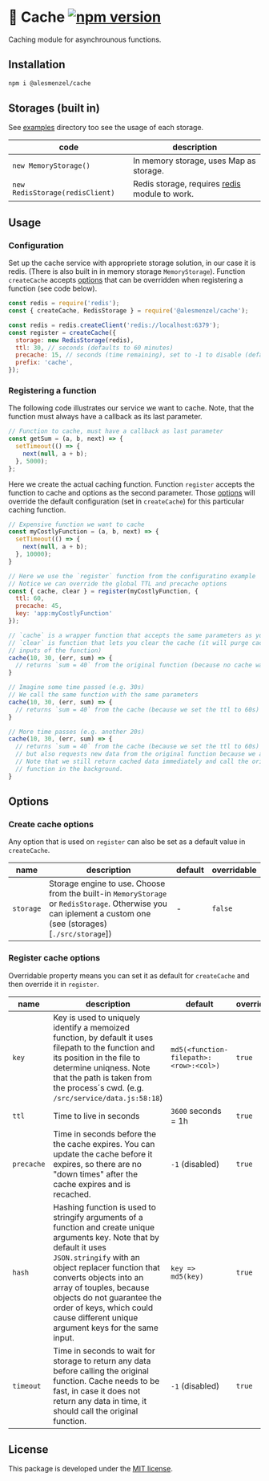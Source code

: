 # 🎲 Cache [![npm version](https://badge.fury.io/js/%40alesmenzel%2Fcache.svg)](https://badge.fury.io/js/%40alesmenzel%2Fcache)

Caching module for asynchrounous functions.

## Installation

```bash
npm i @alesmenzel/cache
```

## Storages (built in)

See [examples](./example) directory too see the usage of each storage.

| code                            | description                                                                          |
| ------------------------------- | ------------------------------------------------------------------------------------ |
| `new MemoryStorage()`           | In memory storage, uses Map as storage.                                              |
| `new RedisStorage(redisClient)` | Redis storage, requires [redis](https://www.npmjs.com/package/redis) module to work. |

## Usage

### Configuration

Set up the cache service with appropriete storage solution, in our case it is redis. (There is also built in in memory storage `MemoryStorage`). Function `createCache` accepts [options](#options) that can be overridden when registering a function (see code below).

```js
const redis = require('redis');
const { createCache, RedisStorage } = require('@alesmenzel/cache');

const redis = redis.createClient('redis://localhost:6379');
const register = createCache({
  storage: new RedisStorage(redis),
  ttl: 30, // seconds (defaults to 60 minutes)
  precache: 15, // seconds (time remaining), set to -1 to disable (defaults to -1)
  prefix: 'cache',
});
```

### Registering a function

The following code illustrates our service we want to cache. Note, that the function must
always have a callback as its last parameter.

```js
// Function to cache, must have a callback as last parameter
const getSum = (a, b, next) => {
  setTimeout(() => {
    next(null, a + b);
  }, 5000);
};
```

Here we create the actual caching function. Function `register` accepts the function to cache and options as the second parameter. Those [options](#options) will override the default configuration (set in `createCache`) for this particular caching function.

```js
// Expensive function we want to cache
const myCostlyFunction = (a, b, next) => {
  setTimeout(() => {
    next(null, a + b);
  }, 10000);
}

// Here we use the `register` function from the configuratino example
// Notice we can override the global TTL and precache options
const { cache, clear } = register(myCostlyFunction, {
  ttl: 60,
  precache: 45,
  key: 'app:myCostlyFunction'
});

// `cache` is a wrapper function that accepts the same parameters as your original function
// `clear` is function that lets you clear the cache (it will purge cache for all
// inputs of the function)
cache(10, 30, (err, sum) => {
  // returns `sum = 40` from the original function (because no cache was found)
}

// Imagine some time passed (e.g. 30s)
// We call the same function with the same parameters
cache(10, 30, (err, sum) => {
  // returns `sum = 40` from the cache (because we set the ttl to 60s)
}

// More time passes (e.g. another 20s)
cache(10, 30, (err, sum) => {
  // returns `sum = 40` from the cache (because we set the ttl to 60s)
  // but also requests new data from the original function because we are in precache phase
  // Note that we still return cached data immediately and call the original
  // function in the background.
}
```

## Options

### Create cache options

Any option that is used on `register` can also be set as a default value in `createCache`.

| name      | description                                                                                                                                                  | default | overridable |
| --------- | ------------------------------------------------------------------------------------------------------------------------------------------------------------ | ------- | ----------- |
| `storage` | Storage engine to use. Choose from the built-in `MemoryStorage` or `RedisStorage`. Otherwise you can iplement a custom one (see (storages)[`./src/storage`]) | -       | `false`     |

### Register cache options

Overridable property means you can set it as default for `createCache` and then override it in `register`.

| name       | description                                                                                                                                                                                                                                                                                                                                            | default                                | overridable |
| ---------- | ------------------------------------------------------------------------------------------------------------------------------------------------------------------------------------------------------------------------------------------------------------------------------------------------------------------------------------------------------ | -------------------------------------- | ----------- |
| `key`      | Key is used to uniquely identify a memoized function, by default it uses filepath to the function and its position in the file to determine uniqness. Note that the path is taken from the process´s cwd. (e.g. `/src/service/data.js:58:18`)                                                                                                          | `md5(<function-filepath>:<row>:<col>)` | `true`      |
| `ttl`      | Time to live in seconds                                                                                                                                                                                                                                                                                                                                | `3600` seconds = 1h                    | `true`      |
| `precache` | Time in seconds before the the cache expires. You can update the cache before it expires, so there are no "down times" after the cache expires and is recached.                                                                                                                                                                                        | `-1` (disabled)                        | `true`      |
| `hash`     | Hashing function is used to stringify arguments of a function and create unique arguments key. Note that by default it uses `JSON.stringify` with an object replacer function that converts objects into an array of touples, because objects do not guarantee the order of keys, which could cause different unique argument keys for the same input. | `key => md5(key)`                      | `true`      |
| `timeout`  | Time in seconds to wait for storage to return any data before calling the original function. Cache needs to be fast, in case it does not return any data in time, it should call the original function.                                                                                                                                                | `-1` (disabled)                        | `true`      |

## License

This package is developed under the [MIT license]('./LICENSE').
